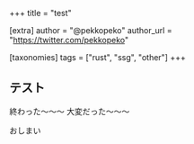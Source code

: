 +++
title = "test"

[extra]
author = "@pekkopeko"
author_url = "https://twitter.com/pekkopeko"

[taxonomies]
tags = ["rust", "ssg", "other"]
+++

## テスト

終わった〜〜〜
大変だった〜〜〜

おしまい